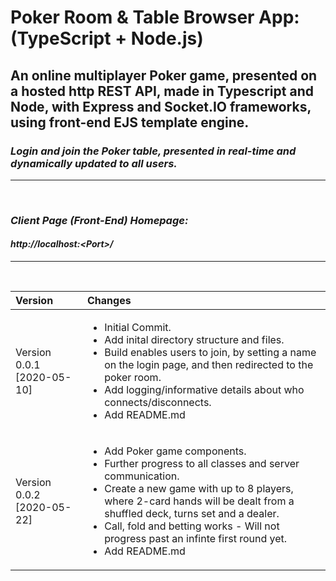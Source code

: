 # Poker Room & Table Browser App: (TypeScript + Node.js)

## An online multiplayer Poker game, presented on a hosted http REST API, made in Typescript and Node, with Express and Socket.IO frameworks, using front-end EJS template engine.

### <i> Login and join the Poker table, presented in real-time and dynamically updated to all users.

***
<br>

### Client Page (Front-End) Homepage: <br>
#### <b>http://localhost:<Port\>/</b>

***
<br>

|Version| Changes|
|:---|:---|
|Version 0.0.1 [2020-05-10]|<ul><li>Initial Commit.</li><li>Add inital directory structure and files.</li><li>Build enables users to join, by setting a name on the login page, and then redirected to the poker room.</li><li>Add logging/informative details about who connects/disconnects.</li><li>Add README.md</li></ul>|
|Version 0.0.2 [2020-05-22]|<ul><li>Add Poker game components.</li><li>Further progress to all classes and server communication.</li><li>Create a new game with up to 8 players, where 2-card hands will be dealt from a shuffled deck, turns set and a dealer.</li><li>Call, fold and betting works - Will not progress past an infinte first round yet.</li><li>Add README.md</li></ul>|